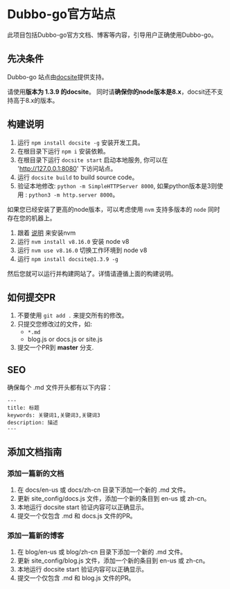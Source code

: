 # Dubbo-go官方站点

此项目包括Dubbo-go官方文档、博客等内容，引导用户正确使用Dubbo-go。

## 先决条件

Dubbo-go 站点由[docsite](https://github.com/txd-team/docsite)提供支持。

请使用**版本为 1.3.9 的docsite**。
同时请**确保你的node版本是8.x**，docsit还不支持高于8.x的版本。

## 构建说明

1. 运行 `npm install docsite -g` 安装开发工具。
2. 在根目录下运行 `npm i` 安装依赖。
3. 在根目录下运行 `docsite start` 启动本地服务, 你可以在 'http://127.0.0.1:8080' 下访问站点。
4. 运行 `docsite build` to build source code。
5. 验证本地修改: `python -m SimpleHTTPServer 8000`, 如果python版本是3则使用 : `python3 -m http.server 8000`。

如果您已经安装了更高的node版本，可以考虑使用 `nvm` 支持多版本的 `node` 同时存在您的机器上。 

1. 跟着 [说明](http://nvm.sh) 来安装nvm
2. 运行 `nvm install v8.16.0` 安装 node v8
3. 运行 `nvm use v8.16.0` 切换工作环境到 node v8
4. 运行 `npm install docsite@1.3.9 -g`

然后您就可以运行并构建网站了。详情请遵循上面的构建说明。

## 如何提交PR

1. 不要使用 `git add .` 来提交所有的修改。
2. 只提交您修改过的文件，如:
    * `*.md`
	* blog.js or docs.js or site.js
3. 提交一个PR到 **master** 分支.


## SEO

确保每个 .md 文件开头都有以下内容：

```
---
title: 标题
keywords: 关键词1,关键词3,关键词3
description: 描述
---
```

## 添加文档指南

### 添加一篇新的文档

1. 在 docs/en-us 或 docs/zh-cn 目录下添加一个新的 .md 文件。
2. 更新 site_config/docs.js 文件，添加一个新的条目到 en-us 或 zh-cn。
3. 本地运行 docsite start 验证内容可以正确显示。
4. 提交一个仅包含 .md 和 docs.js 文件的PR。

### 添加一篇新的博客

1. 在 blog/en-us 或 blog/zh-cn 目录下添加一个新的 .md 文件。
2. 更新 site_config/blog.js 文件，添加一个新的条目到 en-us 或 zh-cn。
3. 本地运行 docsite start 验证内容可以正确显示。
4. 提交一个仅包含 .md 和 blog.js 文件的PR。
